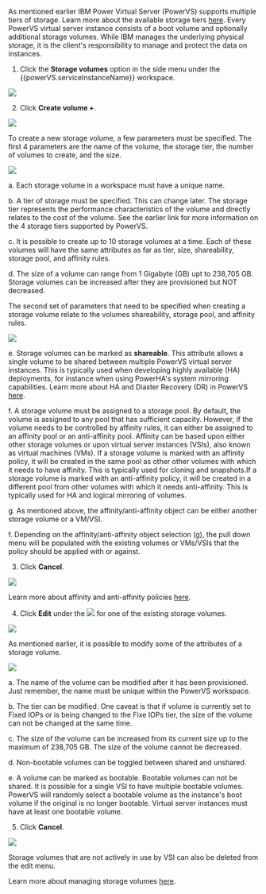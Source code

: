 As mentioned earlier IBM Power Virtual Server (PowerVS) supports multiple tiers of storage. Learn more about the available storage tiers <a href="https://cloud.ibm.com/docs/power-iaas?topic=power-iaas-about-power-iaas#storage-tiers-spec-private-cloud" target="_blank">here</a>. Every PowerVS virtual server instance consists of a boot volume and optionally additional storage volumes. While IBM manages the underlying physical storage, it is the client's responsibility to manage and protect the data on instances.

1. Click the **Storage volumes** option in the side menu under the {{powerVS.serviceInstanceName}} workspace.

![](_attachments/StorageVolumesMenu.png)

2. Click **Create volume +**.

![](_attachments/StorageVolumeTable.png)

To create a new storage volume, a few parameters must be specified. The first 4 parameters are the name of the volume, the storage tier, the number of volumes to create, and the size.

![](_attachments/StorageVolumeCreate-1.png)

a. Each storage volume in a workspace must have a unique name.

b. A tier of storage must be specified. This can change later. The storage tier represents the performance characteristics of the volume and directly relates to the cost of the volume. See the earlier link for more information on the 4 storage tiers supported by PowerVS.

c. It is possible to create up to 10 storage volumes at a time. Each of these volumes will have the same attributes as far as tier, size, shareability, storage pool, and affinity rules.

d. The size of a volume can range from 1 Gigabyte (GB) upt to 238,705 GB. Storage volumes can be increased after they are provisioned but NOT decreased.

The second set of parameters that need to be specified when creating a storage volume relate to the volumes shareability, storage pool, and affinity rules.

![](_attachments/StorageVolumeCreate-2.png)

e. Storage volumes can be marked as **shareable**. This attribute allows a single volume to be shared between multiple PowerVS virtual server instances. This is typically used when developing highly available (HA) deployments, for instance when using PowerHA's system mirroring capabilities. Learn more about HA and Diaster Recovery (DR) in PowerVS <a href="https://cloud.ibm.com/docs/power-iaas?topic=power-iaas-ha-dr" tareget="_blank">here</a>.

f. A storage volume must be assigned to a storage pool. By default, the volume is assigned to any pool that has sufficient capacity. However, if the volume needs to be controlled by affinity rules, it can either be assigned to an affinity pool or an anti-affinity pool. Affinity can be based upon either other storage volumes or upon virtual server instances (VSIs), also known as virtual machines (VMs). If a storage volume is marked with an affinity policy, it will be created in the same pool as other other volumes with which it needs to have affinity. This is typically used for cloning and snapshots.If a storage volume is marked with an anti-affinity policy, it will be created in a different pool from other volumes with which it needs anti-affinity. This is typically used for HA and logical mirroring of volumes.

g. As mentioned above, the affinity/anti-affinity object can be either another storage volume or a VM/VSI.

f. Depending on the affinity/anti-affinity object selection (g), the pull down menu will be populated with the existing volumes or VMs/VSIs that the policy should be applied with or against.

3. Click **Cancel**.

![](_attachments/StorageVolumeCreate-3.png)

Learn more about affinity and anti-affinity policies <a href="https://cloud.ibm.com/docs/power-iaas?topic=power-iaas-powervs-faqs#affinity">here</a>.

4. Click **Edit** under the ![](_attachments/ellipses.png) for one of the existing storage volumes.

![](_attachments/StorageVolumeEditMenu.png)

As mentioned earlier, it is possible to modify some of the attributes of a storage volume.

![](_attachments/StorageVolumeEdit-1.png)

a. The name of the volume can be modified after it has been provisioned. Just remember, the name must be unique within the PowerVS workspace.

b. The tier can be modified. One caveat is that if volume is currently set to Fixed IOPs or is being changed to the Fixe IOPs tier, the size of the volume can not be changed at the same time.

c. The size of the volume can be increased from its current size up to the maximum of 238,705 GB. The size of the volume cannot be decreased.

d. Non-bootable volumes can be toggled between shared and unshared.

e. A volume can be marked as bootable. Bootable volumes can not be shared. It is possible for a single VSI to have multiple bootable volumes. PowerVS will randomly select a bootable volume as the instance's boot volume if the original is no longer bootable. Virtual server instances must have at least one bootable volume.

5. Click **Cancel**.

![](_attachments/StorageVolumeEdit-3.png)

Storage volumes that are not actively in use by VSI can also be deleted from the edit menu.

Learn more about managing storage volumes <a href="https://cloud.ibm.com/docs/power-iaas?topic=power-iaas-modifying-instance#modifying-volume-network" target="_blank">here</a>.